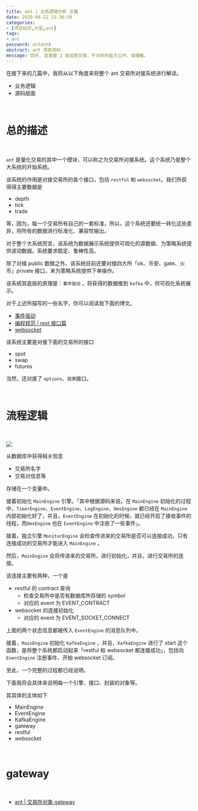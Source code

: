 ```yaml
---
title: ant | 业务逻辑分析 总篇
date: 2020-06-22 13:36:50
categories:
- [项目经历,大型,ant]
tags:
- ant
password: antant8
abstract: ant 项目资料
message: 您好, 这里是 2 级加密文章，不对非利益方公开，请理解。
---
```

在接下来的几篇中，我将从以下角度来将整个 ant 交易所对接系统进行解读。

- 业务逻辑
- 源码层面

<!-- more -->

<br/>

# 总的描述

<br/>

`ant` 是量化交易的其中一个模块，可以称之为交易所对接系统。这个系统乃是整个大系统的开始系统。

该系统的作用是对接交易所的各个接口，包括 `restful` 和 `websocket`。我们所获得得主要数据是

- depth
- tick
- trade

等，因为，每一个交易所有自己的一套标准，所以，这个系统还要统一转化这些差异，将所有的数据进行标准化、兼容性输出。

对于整个大系统而言，该系统为数据展示系统提供可视化的源数据、为策略系统提供波动数据。系统要求稳定、鲁棒性高。

除了对接 public 数据之外，该系统目前还要对接四大所「ok、币安、gate、火币」private 接口，来为策略系统提供下单操作。

该系统其底层的原理是：`事件驱动` ，将获得的数据推到 `kafka` 中，供可视化系统展示。

对于上述所描写的一些名字，你可以阅读我下面的博文。

- [事件驱动](https://benpaodewoniu.github.io/categories/%E6%9E%B6%E6%9E%84/%E4%BA%8B%E4%BB%B6%E9%A9%B1%E5%8A%A8/)
- [编程规范 | rest 接口篇](https://benpaodewoniu.github.io/2020/03/03/standard0/)
- [websocket](https://benpaodewoniu.github.io/categories/%E7%BD%91%E7%BB%9C/websocket/)

该系统主要是对接下面的交易所的接口

- spot
- swap
- futures

当然，还对接了 `options`、`股票`接口。

<br/>

# 流程逻辑

<br/>

![](/images/ant/8_0.png)

从数据库中获得相关信息

- 交易所名字
- 交易对信息等

存储在一个变量中。

接着初始化 `MainEngine` 引擎。「其中根据源码来说，在 `MainEngine` 初始化的过程中，`TimerEngine`、`EventEngine`、`LogEngine`、`OmsEngine` 都已经在 `MainEngine` 内部初始化好了，并且，`EventEngine` 在初始化的时候，就已经开启了接收事件的线程，而`OmsEngine` 也在 `EventEngine` 中注册了一些事件」。

接着，独立引擎 `MonitorEngine` 会检查传进来的交易所是否可以连接成功，只有连接成功的交易所才能进入 `MainEngine` 。

然后，`MainEngine` 会将传进来的交易所，进行初始化，并且，进行交易所的连接。

该连接主要有两种，一个是

- restful 的 contract 查询
	- 检查交易所中是否有数据库所存储的 symbol
	- 对应的 event 为 EVENT_CONTRACT
- websocket 的连接初始化
	- 对应的 event 为 EVENT_SOCKET_CONNECT

上面的两个状态信息都被传入 `EventEngine` 的消息队列中。

接着，`MainEngine` 初始化 `KafkaEngine` ，并且，`KafkaEngine` 进行了 start 这个函数，是将整个系统都启动起来「restful 和 websocket 都连接成功」，包括向 `EventEngine` 注册事件、开始 websocket 订阅。

至此，一个完整的过程都已经说明。

下面我将会具体来说明每一个引擎、接口、封装的对象等。

其具体的主体如下

- MainEngine
- EventEngine
- KafkaEngine
- gateway
- restful
- websocket

<br/>

# gateway

<br/>

- [ant | 交易所对象 gateway](https://benpaodewoniu.github.io/2020/06/22/ant9/)